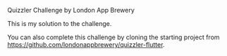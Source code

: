Quizzler Challenge by London App Brewery

This is my solution to the challenge.

You can also complete this challenge by cloning the starting project from https://github.com/londonappbrewery/quizzler-flutter.
